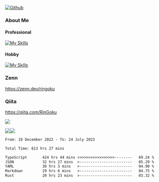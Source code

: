 [![Github](https://img.shields.io/github/followers/skyt-a?label=Follow&style=social)](https://github.com/skyt-a)

### About Me
#### Professional
[![My Skills](https://skillicons.dev/icons?i=react,ts,js,nodejs,java,graphql,firebase,githubactions&theme=light)](https://skillicons.dev)
#### Hobby
[![My Skills](https://skillicons.dev/icons?i=unity,rust,py&theme=light)](https://skillicons.dev)

### Zenn
https://zenn.dev/ringoku
### Qiita
https://qiita.com/RinGoku


![](https://github-profile-summary-cards.vercel.app/api/cards/profile-details?username=skyt-a&theme=default)

![](https://github-profile-summary-cards.vercel.app/api/cards/repos-per-language?username=skyt-a&theme=default)![](https://github-profile-summary-cards.vercel.app/api/cards/stats?username=RinGoku&theme=default)

<!--START_SECTION:waka-->

```txt
From: 19 December 2022 - To: 24 July 2023

Total Time: 613 hrs 27 mins

TypeScript       424 hrs 44 mins >>>>>>>>>>>>>>>>>--------   69.24 %
JSON             32 hrs 27 mins  >------------------------   05.29 %
YAML             30 hrs 3 mins   >------------------------   04.90 %
Markdown         29 hrs 6 mins   >------------------------   04.75 %
Rust             20 hrs 23 mins  >------------------------   03.32 %
```

<!--END_SECTION:waka-->

